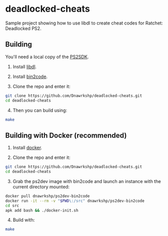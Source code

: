 # deadlocked-cheats

Sample project showing how to use libdl to create cheat codes for Ratchet: Deadlocked PS2.

## Building

You'll need a local copy of the [PS2SDK](https://github.com/ps2dev/ps2sdk).

1. Install [libdl](https://github.com/Dnawrkshp/libdl).

2. Install [bin2code](https://github.com/Dnawrkshp/bin2code).

3. Clone the repo and enter it:

```sh
git clone https://github.com/Dnawrkshp/deadlocked-cheats.git
cd deadlocked-cheats
```

4. Then you can build using:

```sh
make
```

## Building with Docker (recommended)

1. Install [docker](https://docker.com).

2. Clone the repo and enter it:

```sh
git clone https://github.com/Dnawrkshp/deadlocked-cheats.git
cd deadlocked-cheats
```

3. Grab the ps2dev image with bin2code and launch an instance with the current directory mounted:

```sh
docker pull dnawrkshp/ps2dev-bin2code
docker run -it --rm -v "$PWD\:/src" dnawrkshp/ps2dev-bin2code
cd src
apk add bash && ./docker-init.sh
```

4. Build with:

```sh
make
```

